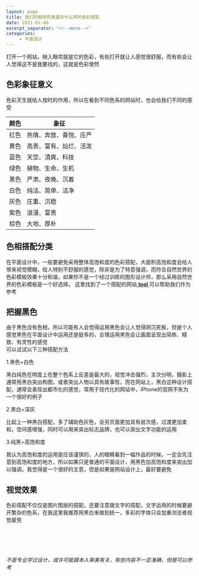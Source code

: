 ```yaml
---
layout: page
title: 我们的眼球究竟喜欢什么样的色彩搭配
date: 2021-01-08
excerpt_separator: "<!--more-->"
categories:
     - 平面设计
---
```


打开一个网站，映入眼帘就是它的色彩，有些打开就让人感觉很舒服，而有些会让人觉得这不是我要找的，这就是色彩使然

<!--more-->

## 色彩象征意义
色彩天生就给人按时的作用，所以在看到不同色系的网站时，也会给我们不同的感受

| 颜色      | 象征  |
| -----| ------------- |
| 红色      | 热情、奔放、喜悦、庄严  |
| 黄色      | 高贵、富有、灿烂、活泼    |
| 蓝色      | 天空、清爽、科技    |
| 绿色      | 植物、生命、生机    |
| 黑色      | 严肃、夜晚、沉着|
| 白色      | 纯洁、简单、洁净  |
| 灰色      | 庄重、沉稳   |
| 紫色      | 浪漫、富贵   |
| 棕色      | 大地、厚朴     |

## 色相搭配分类
在平面设计中，一般要避免采用整体高饱和度的色彩搭配，大面积高饱和度会给人带来视觉模糊，给人特别不舒服的感觉，除非是为了特意强调，而符合自然世界的色彩模板效果十分和谐，如果你不是一个经过训练的图形设计师，那么采用自然世界的色彩模板是一个好选择。
这里找到了一个搭配的网站[ **tool** ](http://tool.c7sky.com/webcolor/)可以帮助我们作为参考

## 把握黑色
由于黑色没有色相，所以可能有人会觉得运用黑色会让人觉得阴沉死板，但是个人感觉黑色在平面设计中运用还是挺多的，合理运用黑色会让画面呈现出简练、精致、有灵性的感觉
<br>
可以试试以下三种搭配方法

1.黑色+白色

黑白纯色在明度上在整个色系上反差是最大的，视觉冲击强烈，主次分明，摄影上通常用黑白突出构图，或者突出人物以具有故事性，而在网站上，黑白这种设计搭配，通常会表现出都市化的感觉，常用于现代化的网站中，iPhone的官网不失为一个很好的例子

2.黑白+深灰

比起上一种黑白搭配，多了辅助色灰色，会另页面更加具有层次感，过渡更加柔和，空间感增强，同时可以用来突出标志品牌，也可以突出文字功能的运用

3.纯黑+高饱和度

我认为高饱和度的运用是应该谨慎的，人的眼睛看到一幅作品的时候，一定会先注意到高饱和度的地方，所以如果只是普通的平面设计，用黑色加高饱和度来突出加以强调，我觉得是一个很好的主意，但是如果是网站设计上，最好要避免

## 视觉效果
色彩搭配不仅仅是图片图层的搭配，还要注意跟文字的搭配，文字运用的时候要避开繁杂的色系，在我这里我推荐用黑白来做到统一，多彩的字体只会加重浏览者视觉疲劳
<br>
<br>
<br>
<br>
<br>

###### 不是专业学过设计，或许可能跟本人审美有关，有些内容不一定准确，但是可以参考